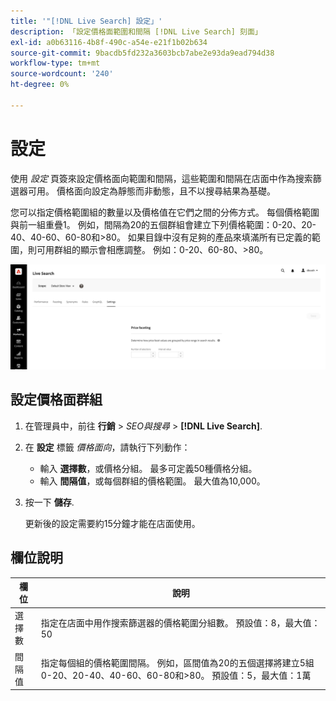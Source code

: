 ```yaml
---
title: '"[!DNL Live Search] 設定」'
description: 「設定價格面範圍和間隔 [!DNL Live Search] 刻面」
exl-id: a0b63116-4b8f-490c-a54e-e21f1b02b634
source-git-commit: 9bacdb5fd232a3603bcb7abe2e93da9ead794d38
workflow-type: tm+mt
source-wordcount: '240'
ht-degree: 0%

---
```


# 設定

使用 *設定* 頁簽來設定價格面向範圍和間隔，這些範圍和間隔在店面中作為搜索篩選器可用。 價格面向設定為靜態而非動態，且不以搜尋結果為基礎。

您可以指定價格範圍組的數量以及價格值在它們之間的分佈方式。 每個價格範圍與前一組重疊1。 例如，間隔為20的五個群組會建立下列價格範圍：0-20、20-40、40-60、60-80和>80。 如果目錄中沒有足夠的產品來填滿所有已定義的範圍，則可用群組的顯示會相應調整。 例如：0-20、60-80、>80。

![設定](assets/settings.png)

## 設定價格面群組

1. 在管理員中，前往 **行銷** > *SEO與搜尋* > **[!DNL Live Search]**.
1. 在 **設定** 標籤 *價格面向*，請執行下列動作：
   * 輸入 **選擇數**，或價格分組。 最多可定義50種價格分組。
   * 輸入 **間隔值**，或每個群組的價格範圍。 最大值為10,000。
1. 按一下 **儲存**.

   更新後的設定需要約15分鐘才能在店面使用。

## 欄位說明

| 欄位 | 說明 |
|--- |--- |
| 選擇數 | 指定在店面中用作搜索篩選器的價格範圍分組數。 預設值：8，最大值：50 |
| 間隔值 | 指定每個組的價格範圍間隔。 例如，區間值為20的五個選擇將建立5組0-20、20-40、40-60、60-80和>80。 預設值：5，最大值：1萬 |
